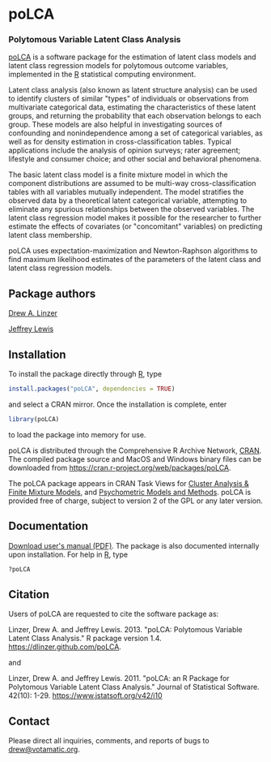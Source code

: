 # poLCA

### Polytomous Variable Latent Class Analysis

[poLCA][] is a software package for the estimation of latent class models and latent class regression models for polytomous outcome variables, implemented in the [R][] statistical computing environment.

Latent class analysis (also known as latent structure analysis) can be used to identify clusters of similar "types" of individuals or observations from multivariate categorical data, estimating the characteristics of these latent groups, and returning the probability that each observation belongs to each group. These models are also helpful in investigating sources of confounding and nonindependence among a set of categorical variables, as well as for density estimation in cross-classification tables. Typical applications include the analysis of opinion surveys; rater agreement; lifestyle and consumer choice; and other social and behavioral phenomena.

The basic latent class model is a finite mixture model in which the component distributions are assumed to be multi-way cross-classification tables with all variables mutually independent. The model stratifies the observed data by a theoretical latent categorical variable, attempting to eliminate any spurious relationships between the observed variables. The latent class regression model makes it possible for the researcher to further estimate the effects of covariates (or "concomitant" variables) on predicting latent class membership.

poLCA uses expectation-maximization and Newton-Raphson algorithms to find maximum likelihood estimates of the parameters of the latent class and latent class regression models.


## Package authors

[Drew A. Linzer](https://votamatic.org/about-me/)  

[Jeffrey Lewis](https://www.sscnet.ucla.edu/polisci/faculty/lewis/)  


## Installation

To install the package directly through [R][], type

```R
install.packages("poLCA", dependencies = TRUE)
```

and select a CRAN mirror.  Once the installation is complete, enter

```R
library(poLCA)
```

to load the package into memory for use.

poLCA is distributed through the Comprehensive R Archive Network, [CRAN](https://cran.r-project.org).  The compiled package source and MacOS and Windows binary files can be downloaded from https://cran.r-project.org/web/packages/poLCA.

The poLCA package appears in CRAN Task Views for [Cluster Analysis & Finite Mixture Models](https://CRAN.r-project.org?view=Cluster), and [Psychometric Models and Methods](https://CRAN.r-project.org?views=Psychometrics). poLCA is provided free of charge, subject to version 2 of the GPL or any later version. 


## Documentation

[Download user's manual (PDF)](inst/doc/poLCA-manual-1-4.pdf?raw=true). The package is also documented internally upon installation.  For help in [R][], type

```R
?poLCA
```


## Citation

Users of poLCA are requested to cite the software package as:

Linzer, Drew A. and Jeffrey Lewis. 2013. "poLCA: Polytomous Variable Latent Class Analysis." R package version 1.4. https://dlinzer.github.com/poLCA.

and

Linzer, Drew A. and Jeffrey Lewis. 2011. "poLCA: an R Package for Polytomous Variable Latent Class Analysis." Journal of Statistical Software. 42(10): 1-29. https://www.jstatsoft.org/v42/i10


## Contact 

Please direct all inquiries, comments, and reports of bugs to drew@votamatic.org.


[poLCA]: https://dlinzer.github.io/poLCA/
[R]: https://cran.r-project.org
